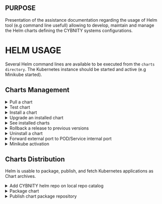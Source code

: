 ## PURPOSE
Presentation of the assistance documentation regarding the usage of Helm tool (e.g command line usefull) allowing to develop, maintain and manage the Helm charts defining the CYBNITY systems configurations.

# HELM USAGE
Several Helm command lines are available to be executed from the `charts directory`. The Kubernetes instance should be started and active (e.g Minikube started).

## Charts Management
<details><summary>Pull a chart</summary>
<p>
Download a chart from a repository in local directory:

```shell
helm pull "bitnami/xxx" --untar
```

</p>
</details>
<details><summary>Test chart</summary>
<p>
Using `--dry-run` will make it easier to test your chart code, but it won't ensure that Kubernetes itself will accept the templates you generate.

```shell
helm install --debug --dry-run goodly-guppy ./reactive-backend-system
```
</p>
</details>
<details><summary>Install a chart</summary>
<p>
Install a defined chart into the Kubernetes cluster:

```shell
# Install local templates from charts directory
helm install reactive-backend-system ./reactive-backend-system/ --values ./reactive-backend-system/values.yaml
# Install repository template (e.g hosted by a third-party's repository server) with specific values.yaml to apply
helm install access-control-sso-system -f ./access-control-sso-system/values.yaml bitnami/keycloak
```

</p>
</details>
<details><summary>Upgrade an installed chart</summary>
<p>
Upgrade a release to a specified or current version of a chart or configuration into the Kubernetes cluster:

```shell
helm upgrade reactive-backend-system ./reactive-backend-system
```

</p>
</details>
<details><summary>See installed charts</summary>
<p>
Query the named releases of charts installed on the kubernetes instance:

```shell
helm ls
```

</p>
</details>
<details><summary>Rollback a release to previous versions</summary>
<p>
Specific version to roll back to or leave argument black, in which cas it rolls back to the previous version.

```shell
helm rollback reactive-backend-system 1
```

</p>
</details>

<details><summary>Uninstall a chart</summary>
<p>
Uninstall a release completely from the Kubernetes cluster:

```shell
helm uninstall reactive-backend-system
```

</p>
</details>
<details><summary>Forward external port to POD/Service internal port</summary>
<p>
For access to Pod or Service since external point of the Cluster, start a process in a dedicated linux shell forwarding the calls via:

```shell
# Access from external web browser on HTTP://127.0.0.1:8080/ to keycloak running in LoadBalancer mode on port 81 TCP
kubectl port-forward --namespace default svc/access-control-sso-system 8080:81
# Access from external web browser on HTTP://127.0.0.1:8081/ to Web Reactive Frontend service instance running in ClusterIP mode on port 80 TCP
kubectl --namespace default port-forward svc/web-reactive-frontend-system 8081:80
# Access from external web browser on HTTP://127.0.0.1:8082/ to Reactive Backend service instance running in ClusterIP mode on port 80 TCP
kubectl --namespace default port-forward svc/reactive-backend-system 8082:80

```

Some executable scripts are provided by the [systems modules sub-projects](/implementation-line/systems/modules) that simplify the start of all the ports forwarding of the K8s services according the environment used (e.g local-env).

</p>
</details>
<details><summary>Minikube activation</summary>
<p>

To activate the ingress module in Minikube:

```shell
minikube addons enable ingress

```

When minikube is started, the LoadBalancer does not expose external ip by default.

So, to expose automatically any LoadBalancer external ip by Minikube, start Minikube tunneling:

```shell
minikube tunnel

# To show exposed ports
kubectl get svc
```

</p>
</details>

## Charts Distribution
Helm is usable to package, publish, and fetch Kubernetes applications as Chart archives.

<details><summary>Add CYBNITY helm repo on local repo catalog</summary>
<p>

```shell
helm repo add cybnity https://cybnity.github.io/iac-helm-charts
```

</p>
</details>

<details><summary>Package chart</summary>
<p>
Create a versioned archive file of charts to be able to distribute them (e.g to Helm charts repository):

```shell
helm package ./reactive-messaging-gateway
```

An option also exist to sign the chart archive if need.
</p>
</details>

<details><summary>Publish chart package repository</summary>
<p>
1. From the Dockerhub platform profile page, create a Personal Access Token (PAT) from the Profile > Security section with a name (e.g `olivier-pat-token`).

- Save the PAT password value into an environment variable allowing reuse from workstation and/or system that publish the helm charts

```shell
echo $REG_PAT | helm registry login registry-1.docker.io -u cybnity --password-stdin
```

2. From local directory where a packaged chart is ready for publish

- Push a packaged chart to Dokerhub repository:

```shell
# Login with a Dockerhub account and password, according to the context where PAT can be used (e.g cybnity organization)
helm registry login registry-1.docker.io -u cybnity

helm push reactive-messaging-gateway-0.1.0.tgz  oci://registry-1.docker.io/cybnity
```

An option also exist to sign the chart archive if need.
</p>
</details>
